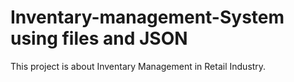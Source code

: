 # Inventary-management-System using files and JSON
This project is about Inventary Management in Retail Industry.

